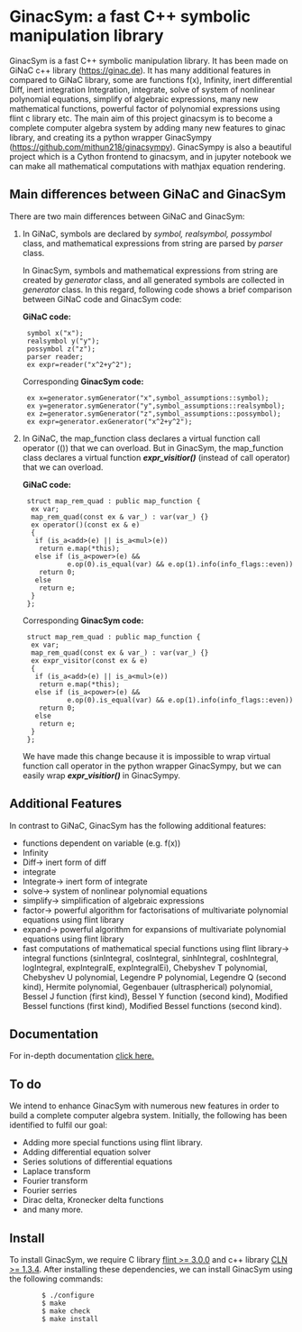 # GinacSym: a fast C++ symbolic manipulation library

GinacSym is a fast C++ symbolic manipulation library. It has been made on GiNaC c++ library (https://ginac.de). It has many additional features in compared to GiNaC library, some are functions f(x), Infinity, inert differential Diff, inert integration Integration, integrate, solve of system of nonlinear polynomial equations, simplify of algebraic expressions, many new mathematical functions, powerful factor of polynomial expressions using flint c library etc. The main aim of this project ginacsym  is to become a complete computer algebra system by  adding many new features to ginac library, and creating its a python wrapper GinacSympy (https://github.com/mithun218/ginacsympy). GinacSympy is also a beautiful project which is a Cython frontend to ginacsym, and in jupyter notebook we can make all mathematical computations with mathjax  equation  rendering.

## Main differences between GiNaC and GinacSym
There are two main differences between GiNaC and GinacSym:

1. In GiNaC, symbols are declared by *symbol, realsymbol, possymbol* class, and mathematical expressions from string are parsed by *parser* class. 

	In GinacSym, symbols and mathematical expressions from string are created by *generator* class, and all generated symbols are collected in *generator* class. In this regard, following code shows a brief comparison between GiNaC code and GinacSym code:
	
	**GiNaC code:** 
	
		symbol x("x");
		realsymbol y("y");
		possymbol z("z");
		parser reader;
		ex expr=reader("x^2+y^2");
		
	Corresponding **GinacSym code:**
	
		ex x=generator.symGenerator("x",symbol_assumptions::symbol);
		ex y=generator.symGenerator("y",symbol_assumptions::realsymbol);
		ex z=generator.symGenerator("z",symbol_assumptions::possymbol);
		ex expr=generator.exGenerator("x^2+y^2");

2. In GiNaC, the map_function class declares a virtual function call operator (()) that we can overload. But in GinacSym, the map_function class declares a virtual function ***expr_visitior()*** (instead of call operator) that we can overload.

	**GiNaC code:**

		struct map_rem_quad : public map_function {
		 ex var;
		 map_rem_quad(const ex & var_) : var(var_) {}
		 ex operator()(const ex & e)
		 {
		  if (is_a<add>(e) || is_a<mul>(e))
		   return e.map(*this);
		  else if (is_a<power>(e) &&
		          e.op(0).is_equal(var) && e.op(1).info(info_flags::even))
		   return 0;
		  else
		   return e;
		 }
		};


	Corresponding **GinacSym code:**

		struct map_rem_quad : public map_function {
		 ex var;
		 map_rem_quad(const ex & var_) : var(var_) {}
		 ex expr_visitor(const ex & e)
		 {
		  if (is_a<add>(e) || is_a<mul>(e))
		   return e.map(*this);
		  else if (is_a<power>(e) &&
		          e.op(0).is_equal(var) && e.op(1).info(info_flags::even))
		   return 0;
		  else
		   return e;
		 }
		};

	We have made this change because it is impossible to wrap virtual function call operator in the python wrapper GinacSympy, but we can easily wrap ***expr_visitior()*** in GinacSympy.

## Additional Features
In contrast to GiNaC, GinacSym has the following additional features:

- functions dependent on variable (e.g. f(x))
- Infinity
- Diff-> inert form of diff
- integrate
- Integrate-> inert form of integrate
- solve-> system of nonlinear polynomial equations
- simplify-> simplification of algebraic expressions
- factor-> powerful algorithm for factorisations of multivariate polynomial equations using flint library
- expand-> powerful algorithm for expansions of multivariate polynomial equations using flint library
- fast computations of mathematical special functions using flint library-> 
integral functions (sinIntegral, cosIntegral, sinhIntegral, coshIntegral, logIntegral, expIntegralE, expIntegralEi), Chebyshev T polynomial, Chebyshev U polynomial, Legendre P polynomial, Legendre Q (second kind), Hermite polynomial, Gegenbauer (ultraspherical) polynomial, Bessel J function (first kind), Bessel Y function (second kind), Modified Bessel functions (first kind), Modified Bessel functions (second kind).

## Documentation
For in-depth documentation [click here.](https://htmlpreview.github.io/?https://github.com/mithun218/ginacsympy/blob/master/doc/html/index.html)

## To do

We intend to enhance GinacSym with numerous new features in order to build a complete computer algebra system. Initially, the following has been identified to fulfil our goal:
- Adding more special functions using flint library.
- Adding differential equation solver
- Series solutions of differential equations
- Laplace transform
- Fourier transform
- Fourier serries
- Dirac delta, Kronecker delta functions
- and many more.

## Install
To install GinacSym, we require C library  [flint >= 3.0.0](https://flintlib.org) and c++ library [CLN >= 1.3.4](http://www.ginac.de/CLN/). After installing these dependencies, we can install GinacSym using the following commands:
```        
        $ ./configure
        $ make
        $ make check
        $ make install